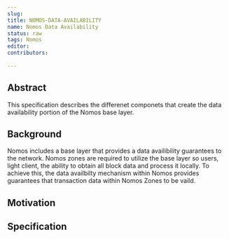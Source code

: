 ```yaml
---
slug: 
title: NOMOS-DATA-AVAILABILITY
name: Nomos Data Availability
status: raw
tags: Nomos
editor: 
contributors:
  
---
```


## Abstract

This specification describes the differenet componets that create the data availability portion of the Nomos base layer.

## Background
Nomos includes a base layer that provides a data availibility guarantees to the network. 
Nomos zones are required to utilize the base layer so users, light client, 
the ability to obtain all block data and process it locally.
To achieve this, 
the data availbilty mechanism within Nomos provides guarantees that transaction data within Nomos Zones to be vaild.

## Motivation

## Specification

